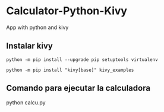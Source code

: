 # Calculator-Python-Kivy
App with python and kivy

## Instalar kivy
```
python -m pip install --upgrade pip setuptools virtualenv
```
```
python -m pip install "kivy[base]" kivy_examples
```

## Comando para ejecutar la calculadora
python calcu.py
